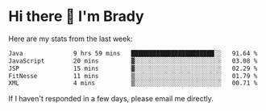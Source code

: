 # Hi there 👋 I'm Brady

Here are my stats from the last week:
<!--START_SECTION:waka-->

```txt
Java              9 hrs 59 mins   ███████████████████████░░   91.64 %
JavaScript        20 mins         ▓░░░░░░░░░░░░░░░░░░░░░░░░   03.08 %
JSP               15 mins         ▓░░░░░░░░░░░░░░░░░░░░░░░░   02.29 %
FitNesse          11 mins         ▒░░░░░░░░░░░░░░░░░░░░░░░░   01.79 %
XML               4 mins          ▒░░░░░░░░░░░░░░░░░░░░░░░░   00.71 %
```

<!--END_SECTION:waka-->

If I haven't responded in a few days, please email me directly. 
